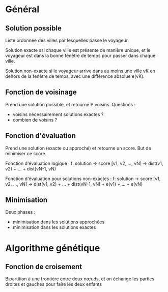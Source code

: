 # Général

## Solution possible

Liste ordonnée des villes par lesquelles passe le voyageur.

Solution exacte ssi chaque ville est présente de manière unique, et le voyageur est dans la bonne fenêtre de temps pour passer dans chaque ville.

Solution non-exacte si le voyageur arrive dans au moins une ville vK en dehors de la fenêtre de temps, avec une différence absolue e(vK).

## Fonction de voisinage

Prend une solution possible, et retourne P voisins.
Questions :
- voisins nécessairement solutions exactes ?
- combien de voisins ?

## Fonction d'évaluation

Prend une solution (exacte ou approché) et retourne un score.
But de minimiser ce score.

Fonction d'évaluation logique :
f: solution -> score
   [v1, v2, ..., vN] -> dist(v1, v2) + ... + dist(vN-1, vN)

Fonction d'évaluation pour solutions non-exactes :
f: solution -> score
   [v1, v2, ..., vN] -> dist(v1, v2) + ... + dist(vN-1, vN) + e(v1) + ... + e(vN)

## Minimisation

Deux phases :
- minimisation dans les solutions approchées
- minimisation dans les solutions exactes

# Algorithme génétique

## Fonction de croisement

Bipartition à une frontière entre deux nœuds, et on échange les parties droites et gauches pour faire les deux enfants
